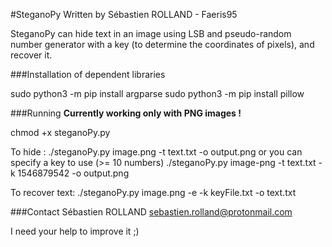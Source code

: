 #SteganoPy
Written by Sébastien ROLLAND - Faeris95

SteganoPy can hide text in an image using LSB and pseudo-random number generator with a key (to determine the coordinates of pixels), and recover it.

###Installation of dependent libraries

sudo python3 -m pip install argparse
sudo python3 -m pip install pillow

###Running
<strong>Currently working only with PNG images !</strong>

chmod +x steganoPy.py

To hide :
./steganoPy.py image.png -t text.txt -o output.png
or you can specify a key to use (>= 10 numbers)
./steganoPy.py image-png -t text.txt -k 1546879542 -o output.png

To recover text:
./steganoPy.py image.png -e -k keyFile.txt -o text.txt


###Contact
Sébastien ROLLAND
sebastien.rolland@protonmail.com

I need your help to improve it ;)